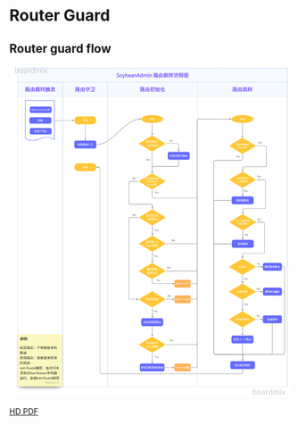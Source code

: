 # Router Guard



## Router guard flow

![](../assets/router-guard-flow.png)

[HD PDF](../assets/router-guard-flow.pdf)
